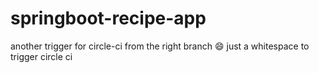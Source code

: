 # springboot-recipe-app
another trigger for circle-ci from the right branch :smile:
just a whitespace to trigger circle ci
